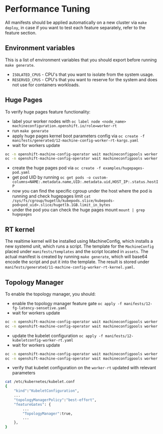 # Performance Tuning

All manifests should be applied automatically on a new cluster via `make deploy`, in case if you want to test each feature separately, refer to the feature section.

## Environment variables

This is a list of environment variables that you should export before running `make generate`.

- `ISOLATED_CPUS` - CPU's that you want to isolate from the system usage.
- `RESERVED_CPUS` - CPU's that you want to reserve for the system and does not use for containers workloads.

## Huge Pages

To verify huge pages feature functionality:

- label your worker nodes with `oc label node <node_name> machineconfiguration.openshift.io/role=worker-rt`
- run `make generate`
- apply huge pages kernel boot parameters config via `oc create -f manifests/generated/12-machine-config-worker-rt-kargs.yaml`
- wait for workers update

```bash
oc -n openshift-machine-config-operator wait machineconfigpools worker --for condition=Updating --timeout=1800s
oc -n openshift-machine-config-operator wait machineconfigpools worker --for condition=Updated --timeout=1800s
```

- create the huge pages pod via `oc create -f examples/hugepages-pod.yaml`
- get pod UID by running `oc get pods -o custom-columns=NAME:.metadata.name,UID:.metadata.uid,HOST_IP:.status.hostIP`
- now you can find the specific cgroup under the host where the pod is running and check hugepages limit `cat /sys/fs/cgroup/hugetlb/kubepods.slice/kubepods-pod<pod_uid>.slice/hugetlb.1GB.limit_in_bytes`
- under the pod you can check the huge pages mount `mount | grep hugepages`

## RT kernel

The realtime kernel will be installed using MachineConfig, which installs a new systemd unit, which runs a script.
The template for the `MachineConfig` placed under `manifests/templates` and the script located in `assets`. The actual manifest is created by running `make generate`,
which will base64 encode the script and put it into the template. The result is stored under `manifests/generated/11-machine-config-worker-rt-kernel.yaml`.

## Topology Manager

To enable the topology manager, you should:

- enable the topology manager feature gate `oc apply -f manifests/12-fg-latency-sensetive.yaml`
- wait for workers update

```bash
oc -n openshift-machine-config-operator wait machineconfigpools worker --for condition=Updating --timeout=1800s
oc -n openshift-machine-config-operator wait machineconfigpools worker --for condition=Updated --timeout=1800s
```

- update the kubelet configuration `oc apply -f manifests/12-kubeletconfig-worker-rt.yaml`
- wait for workers update

```bash
oc -n openshift-machine-config-operator wait machineconfigpools worker --for condition=Updating --timeout=1800s
oc -n openshift-machine-config-operator wait machineconfigpools worker --for condition=Updated --timeout=1800s
```

- verify that kubelet configuration on the `worker-rt` updated with relevant parameters

```bash
cat /etc/kubernetes/kubelet.conf
{
    "kind":"KubeletConfiguration",
    ...
    "topologyManagerPolicy":"best-effort",
    "featureGates": {
        ...
        "TopologyManager":true,
        ...
    },
}
```
